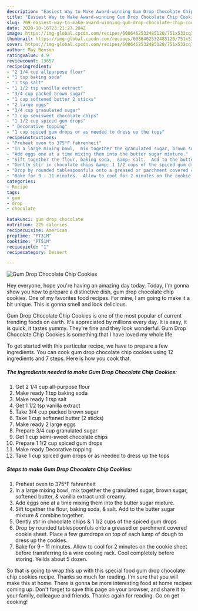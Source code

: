 ```yaml
---
description: "Easiest Way to Make Award-winning Gum Drop Chocolate Chip Cookies"
title: "Easiest Way to Make Award-winning Gum Drop Chocolate Chip Cookies"
slug: 709-easiest-way-to-make-award-winning-gum-drop-chocolate-chip-cookies
date: 2020-10-16T23:21:27.284Z
image: https://img-global.cpcdn.com/recipes/6086462532485120/751x532cq70/gum-drop-chocolate-chip-cookies-recipe-main-photo.jpg
thumbnail: https://img-global.cpcdn.com/recipes/6086462532485120/751x532cq70/gum-drop-chocolate-chip-cookies-recipe-main-photo.jpg
cover: https://img-global.cpcdn.com/recipes/6086462532485120/751x532cq70/gum-drop-chocolate-chip-cookies-recipe-main-photo.jpg
author: May Benson
ratingvalue: 4.9
reviewcount: 13657
recipeingredient:
- "2 1/4 cup allpurpose flour"
- "1 tsp baking soda"
- "1 tsp salt"
- "1 1/2 tsp vanilla extract"
- "3/4 cup packed brown sugar"
- "1 cup softened butter 2 sticks"
- "2 large eggs"
- "3/4 cup granulated sugar"
- "1 cup semisweet chocolate chips"
- "1 1/2 cup spiced gum drops"
- " Decorative topping"
- "1 cup spiced gum drops or as needed to dress up the tops"
recipeinstructions:
- "Preheat oven to 375°F fahrenheit"
- "In a large mixing bowl,  mix together the granulated sugar, brown sugar, softened butter, &amp; vanilla extract until creamy."
- "Add eggs one at a time mixing them into the butter sugar mixture."
- "Sift together the flour, baking soda,  &amp; salt.  Add to the butter sugar mixture &amp; combine together."
- "Gently stir in chocolate chips &amp; 1 1/2 cups of the spiced gum drops"
- "Drop by rounded tablespoonfuls onto a greased or parchment covered cookie sheet. Place a few gumdrops on top of each lump of dough to dress up the cookies."
- "Bake for 9 - 11 minutes.  Allow to cool for 2 minutes on the cookie sheet before transferring to a wire cooling rack. Cool completely before storing. Yeilds about 5 dozen."
categories:
- Recipe
tags:
- gum
- drop
- chocolate

katakunci: gum drop chocolate 
nutrition: 225 calories
recipecuisine: American
preptime: "PT31M"
cooktime: "PT51M"
recipeyield: "1"
recipecategory: Dessert

---
```



![Gum Drop Chocolate Chip Cookies](https://img-global.cpcdn.com/recipes/6086462532485120/751x532cq70/gum-drop-chocolate-chip-cookies-recipe-main-photo.jpg)

Hey everyone, hope you're having an amazing day today. Today, I'm gonna show you how to prepare a distinctive dish, gum drop chocolate chip cookies. One of my favorites food recipes. For mine, I am going to make it a bit unique. This is gonna smell and look delicious.

Gum Drop Chocolate Chip Cookies is one of the most popular of current trending foods on earth. It's appreciated by millions every day. It is easy, it is quick, it tastes yummy. They're fine and they look wonderful. Gum Drop Chocolate Chip Cookies is something that I have loved my whole life.




To get started with this particular recipe, we have to prepare a few ingredients. You can cook gum drop chocolate chip cookies using 12 ingredients and 7 steps. Here is how you cook that.

<!--inarticleads1-->

##### The ingredients needed to make Gum Drop Chocolate Chip Cookies:

1. Get 2 1/4 cup all-purpose flour
1. Make ready 1 tsp baking soda
1. Make ready 1 tsp salt
1. Get 1 1/2 tsp vanilla extract
1. Take 3/4 cup packed brown sugar
1. Take 1 cup softened butter (2 sticks)
1. Make ready 2 large eggs
1. Prepare 3/4 cup granulated sugar
1. Get 1 cup semi-sweet chocolate chips
1. Prepare 1 1/2 cup spiced gum drops
1. Make ready  Decorative topping
1. Take 1 cup spiced gum drops or as needed to dress up the tops




<!--inarticleads2-->

##### Steps to make Gum Drop Chocolate Chip Cookies:

1. Preheat oven to 375°F fahrenheit
1. In a large mixing bowl,  mix together the granulated sugar, brown sugar, softened butter, &amp; vanilla extract until creamy.
1. Add eggs one at a time mixing them into the butter sugar mixture.
1. Sift together the flour, baking soda,  &amp; salt.  Add to the butter sugar mixture &amp; combine together.
1. Gently stir in chocolate chips &amp; 1 1/2 cups of the spiced gum drops
1. Drop by rounded tablespoonfuls onto a greased or parchment covered cookie sheet. Place a few gumdrops on top of each lump of dough to dress up the cookies.
1. Bake for 9 - 11 minutes.  Allow to cool for 2 minutes on the cookie sheet before transferring to a wire cooling rack. Cool completely before storing. Yeilds about 5 dozen.




So that is going to wrap this up with this special food gum drop chocolate chip cookies recipe. Thanks so much for reading. I'm sure that you will make this at home. There is gonna be more interesting food at home recipes coming up. Don't forget to save this page on your browser, and share it to your family, colleague and friends. Thanks again for reading. Go on get cooking!
